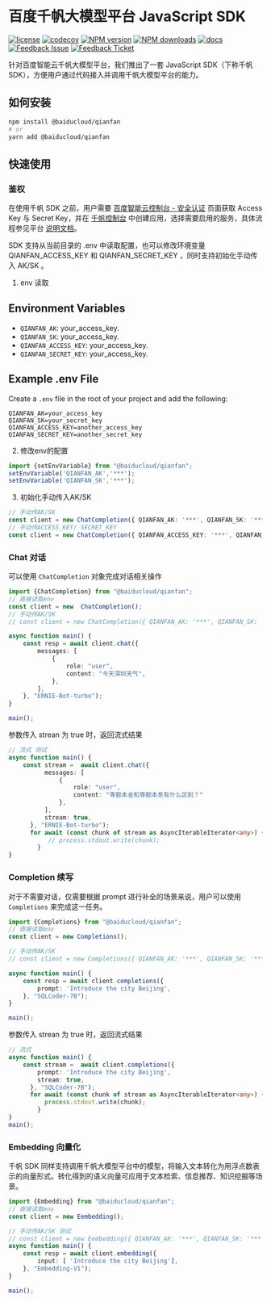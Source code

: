 # 百度千帆大模型平台 JavaScript SDK

[![license][license-image]][license-url]
[![codecov][codecov-image]][codecov-url]
[![NPM version][npm-image]][npm-url]
[![NPM downloads][download-image]][download-url]
[![docs][docs-image]][docs-url]
[![Feedback Issue][issue-image]][issue-url]
[![Feedback Ticket][ticket-image]][ticket-url]

[license-image]: https://img.shields.io/github/license/baidubce/bce-qianfan-sdk.svg
[license-url]: https://github.com/baidubce/bce-qianfan-sdk/blob/main/LICENSE
[codecov-image]: https://img.shields.io/codecov/c/github/baidubce/bce-qianfan-sdk/main
[codecov-url]: https://codecov.io/gh/baidubce/bce-qianfan-sdk/branch/main
[npm-image]: http://img.shields.io/npm/v/@baiducloud/qianfan
[npm-url]: http://npmjs.org/package/@baiducloud/qianfan
[download-image]: https://img.shields.io/npm/dm/@baiducloud/qianfan
[download-url]: https://npmjs.org/package/@baiducloud/qianfan
[docs-image]: https://img.shields.io/badge/docs-qianfan%20sdk-blue?style=flat-square
[docs-url]: https://github.com/baidubce/bce-qianfan-sdk/blob/main/javascript/README.md
[issue-image]: https://img.shields.io/badge/%E8%81%94%E7%B3%BB%E6%88%91%E4%BB%AC-GitHub_Issue-brightgreen
[issue-url]: https://github.com/baidubce/bce-qianfan-sdk/issues
[ticket-image]: https://img.shields.io/badge/%E8%81%94%E7%B3%BB%E6%88%91%E4%BB%AC-%E7%99%BE%E5%BA%A6%E6%99%BA%E8%83%BD%E4%BA%91%E5%B7%A5%E5%8D%95-brightgreen
[ticket-url]: https://console.bce.baidu.com/ticket/#/ticket/create?productId=279

针对百度智能云千帆大模型平台，我们推出了一套 JavaScript SDK（下称千帆 SDK），方便用户通过代码接入并调用千帆大模型平台的能力。

## 如何安装

```bash
npm install @baiducloud/qianfan
# or
yarn add @baiducloud/qianfan
```

## 快速使用

### 鉴权

在使用千帆 SDK 之前，用户需要 [百度智能云控制台 - 安全认证](https://console.bce.baidu.com/iam/#/iam/accesslist) 页面获取 Access Key 与 Secret Key，并在 [千帆控制台](https://console.bce.baidu.com/qianfan/ais/console/applicationConsole/application) 中创建应用，选择需要启用的服务，具体流程参见平台 [说明文档](https://cloud.baidu.com/doc/Reference/s/9jwvz2egb)。

SDK 支持从当前目录的 .env 中读取配置，也可以修改环境变量 QIANFAN_ACCESS_KEY 和 QIANFAN_SECRET_KEY ，同时支持初始化手动传入 AK/SK 。
1. env 读取
## Environment Variables

- `QIANFAN_AK`: your_access_key.
- `QIANFAN_SK`: your_access_key.
- `QIANFAN_ACCESS_KEY`:  your_access_key.
- `QIANFAN_SECRET_KEY`: your_access_key.

## Example .env File

Create a `.env` file in the root of your project and add the following:

```dotenv
QIANFAN_AK=your_access_key
QIANFAN_SK=your_secret_key
QIANFAN_ACCESS_KEY=another_access_key
QIANFAN_SECRET_KEY=another_secret_key
```

2. 修改env的配置 
```ts
import {setEnvVariable} from "@baiducloud/qianfan";
setEnvVariable('QIANFAN_AK','***');
setEnvVariable('QIANFAN_SK','***');
 ```   
3. 初始化手动传入AK/SK

```ts
// 手动传AK/SK 
const client = new ChatCompletion({ QIANFAN_AK: '***', QIANFAN_SK: '***'});
// 手动传ACCESS_KEY/ SECRET_KEY
const client = new ChatCompletion({ QIANFAN_ACCESS_KEY: '***', QIANFAN_SECRET_KEY: '***' });

```

### Chat 对话

可以使用 `ChatCompletion` 对象完成对话相关操作

```ts
import {ChatCompletion} from "@baiducloud/qianfan";
// 直接读取env
const client = new  ChatCompletion();
// 手动传AK/SK 
// const client = new ChatCompletion({ QIANFAN_AK: '***', QIANFAN_SK: '***'});

async function main() {
    const resp = await client.chat({
        messages: [
            {
                role: "user",
                content: "今天深圳天气",
            },
        ],
    }, "ERNIE-Bot-turbo");
}

main();

```

参数传入 strean 为 true 时，返回流式结果

```ts
// 流式 测试
async function main() {
    const stream =  await client.chat({
          messages: [
              {
                  role: "user",
                  content: "等额本金和等额本息有什么区别？"
              },
          ],
          stream: true,
      }, "ERNIE-Bot-turbo");
      for await (const chunk of stream as AsyncIterableIterator<any>) {
           // process.stdout.write(chunk);
        }
}
```

### Completion 续写

对于不需要对话，仅需要根据 prompt 进行补全的场景来说，用户可以使用 `Completions` 来完成这一任务。

```ts
import {Completions} from "@baiducloud/qianfan";
// 直接读取env  
const client = new Completions();

// 手动传AK/SK
// const client = new Completions({ QIANFAN_AK: '***', QIANFAN_SK: '***'});

async function main() {
    const resp = await client.completions({
        prompt: 'Introduce the city Beijing',
    }, "SQLCoder-7B");
}

main();
```

参数传入 strean 为 true 时，返回流式结果

```ts
// 流式 
async function main() {
    const stream =  await client.completions({
        prompt: 'Introduce the city Beijing',
        stream: true,
      }, "SQLCoder-7B");
      for await (const chunk of stream as AsyncIterableIterator<any>) {
          process.stdout.write(chunk);
        }
}
main();
```

### Embedding 向量化

千帆 SDK 同样支持调用千帆大模型平台中的模型，将输入文本转化为用浮点数表示的向量形式。转化得到的语义向量可应用于文本检索、信息推荐、知识挖掘等场景。

```ts
import {Embedding} from "@baiducloud/qianfan";
// 直接读取env  
const client = new Eembedding();

// 手动传AK/SK 测试
// const client = new Eembedding({ QIANFAN_AK: '***', QIANFAN_SK: '***'});
async function main() {
    const resp = await client.embedding({
        input: [ 'Introduce the city Beijing'],
    }, "Embedding-V1");
}

main();
```
